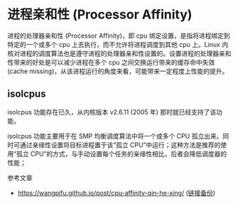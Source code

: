 # 进程亲和性 (Processor Affinity)

进程的处理器亲和性 (Processor Affinity)，即 cpu 绑定设置，是指将进程绑定到特定的一个或多个 cpu 上去执行，而不允许将进程调度到其他 cpu 上。Linux 内核对进程的调度算法也是遵守进程的处理器亲和性设置的。设置进程的处理器亲和性带来的好处是可以减少进程在多个 cpu 之间交换运行带来的缓存命中失效 (cache missing)，从该进程运行的角度来看，可能带来一定程度上性能的提升。

## isolcpus

isolcpus 功能存在已久，从内核版本 v2.6.11 (2005 年) 那时就已经支持了该功能。

isolcpus 功能主要用于在 SMP 均衡调度算法中将一个或多个 CPU 孤立出来。同时可通过亲缘性设置将目标进程置于该“孤立 CPU”中运行；这种方法是推荐的使用“孤立 CPU”的方式，与手动设置每个任务的亲缘性相比，后者会降低调度器的性能；






参考文章

- https://wangpifu.github.io/post/cpu-affinity-qin-he-xing/ ([链接备份](https://web.archive.org/web/20200913043452/https://wangpifu.github.io/post/cpu-affinity-qin-he-xing/))
